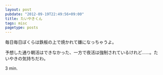 ```yaml
---
layout: post
pubdate: "2012-09-19T22:49:56+09:00"
title: たいやきくん
tags: misc
pagetype: posts
---
```

毎日毎日ぼくらは鉄板の上で焼かれて嫌になっちゃうよ。

予想した通り朝活はできなかった、一方で夜活は強制されているけれど……。たいやきの気持ちだわ。

3 min.
